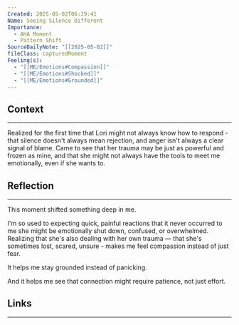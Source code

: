```yaml
---
Created: 2025-05-02T06:29:41
Name: Seeing Silence Different
Importance:
  - AHA Moment
  - Pattern Shift
SourceDailyNote: "[[2025-05-02]]"
fileClass: capturedMoment
Feeling(s):
  - "[[ME/Emotions#Compassion]]"
  - "[[ME/Emotions#Shocked]]"
  - "[[ME/Emotions#Grounded]]"
---
```

## Context
---
Realized for the first time that Lori might not always know how to respond - that silence doesn't always mean rejection, and anger isn't always a clear signal of blame.
Came to see that her trauma may be just as powerful and frozen as mine, and that she might not always have the tools to meet me emotionally, even if she wants to.
## Reflection 
---
This moment shifted something deep in me.

I'm so used to expecting quick, painful reactions that it never occurred to me she might be emotionally shut down, confused, or overwhelmed. Realizing that she's also dealing with her own trauma — that she's sometimes lost, scared, unsure - makes me feel compassion instead of just fear.

It helps me stay grounded instead of panicking.

And it helps me see that connection might require patience, not just effort.
## Links
---

